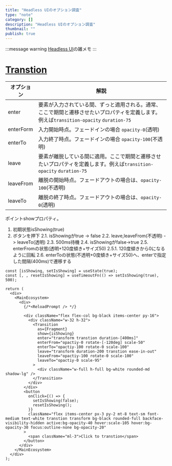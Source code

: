 ```yaml
---
title: "Headless UIのオプション調査"
type: "note"
category: []
description: "Headless UIのオプション調査"
thumbnail: ""
publish: true
---
```


:::message warning
[Headless UI](https://headlessui.dev/react)の雑メモ
:::

# [Transtion](https://headlessui.dev/react/transition)

|オプション|解説|
|---|---|
|enter|要素が入力されている間、ずっと適用される。通常、ここで期間と遷移させたいプロパティを定義します。例えば`transition-opacity` `duration-75`|
|enterForm|入力開始時点。フェードインの場合 `opacity-0`(透明)
|enterTo|入力終了時点。フェードインの場合 `opacity-100`(不透明)
|leave|要素が離脱している間に適用。ここで期間と遷移させたいプロパティを定義します。例えば`transition-opacity` `duration-75`
|leaveFrom|離脱の開始時点。フェードアウトの場合は、`opacity-100`(不透明)
|leaveTo|離脱の終了時点。フェードアウトの場合は、`opacity-0`(透明)

ポイントshowプロパティ。

1. 初期状態isShowing(true)
2. ボタンを押下
  2.1. isShowingがtrue -> false
  2.2. leave,leaveFrom(不透明) -> leaveTo(透明)
  2.3. 500ms待機
  2.4. isShowingがfalse->true
  2.5. enterFromの状態(透明+120度傾き+サイズ50)
    2.5.1. 120度傾きから0になるように回転
  2.6. enterToの状態(不透明+0度傾き+サイズ50)へ、enterで指定した間隔(400ms)で遷移する



```ts:サンプル
const [isShowing, setIsShowing] = useState(true);
const [, , resetIsShowing] = useTimeoutFn(() => setIsShowing(true), 500);

return (
  <div>
    <MainEcosystem>
      <div>
        {/*<ReloadPrompt /> */}

        <div className="flex flex-col bg-black items-center py-16">
          <div className="w-32 h-32">
            <Transition
              as={Fragment}
              show={isShowing}
              enter="transform transtion duration-[400ms]"
              enterFrom="opactiy-0 rotate-[-120deg] scale-50"
              enterTo="opactiy-100 rotate-0 scale-100"
              leave="transform duration-200 transtion ease-in-out"
              leaveFrom="opactiy-100 rotate-0 scale-100"
              leaveTo="opactiy-0 scale-95"
            >
              <div className="w-full h-full bg-white rounded-md shadow-lg" />
            </Transition>
          </div>
        </div>
        <button
          onClick={() => {
            setIsShowing(false);
            resetIsShowing();
          }}
          className="flex items-center px-3 py-2 mt-8 text-sm font-medium text-white transtion transform bg-black rounded-full backface-visibility-hidden active:bg-opacity-40 hover:scale-105 hover:bg-opacity-30 focus:outline-none bg-opacity-20"
        >
          <span className="ml-3">Click to transtion</span>
        </button>
      </div>
    </MainEcosystem>
  </div>
);
```
